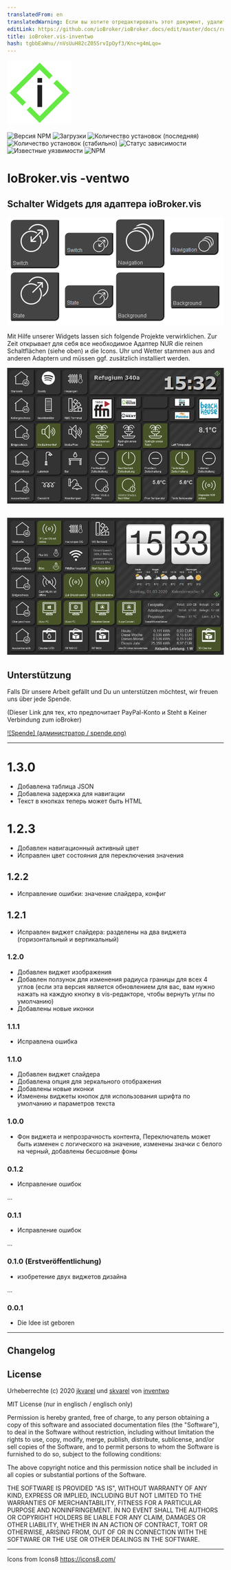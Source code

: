 ```yaml
---
translatedFrom: en
translatedWarning: Если вы хотите отредактировать этот документ, удалите поле «translationFrom», в противном случае этот документ будет снова автоматически переведен
editLink: https://github.com/ioBroker/ioBroker.docs/edit/master/docs/ru/adapterref/iobroker.vis-inventwo/README.md
title: ioBroker.vis-inventwo
hash: tgbbEaWnu//nVsUuH82cZ05SrvIpOyf3/Knc+g4mLqo=
---
```

![логотип](../../../en/adapterref/iobroker.vis-inventwo/admin/i_150.png)

![Версия NPM](http://img.shields.io/npm/v/iobroker.vis-inventwo.svg)
![Загрузки](https://img.shields.io/npm/dm/iobroker.vis-inventwo.svg)
![Количество установок (последняя)](http://iobroker.live/badges/vis-inventwo-installed.svg)
![Количество установок (стабильно)](http://iobroker.live/badges/vis-inventwo-stable.svg)
![Статус зависимости](https://img.shields.io/david/inventwo/iobroker.vis-inventwo.svg)
![Известные уязвимости](https://snyk.io/test/github/inventwo/iobroker.vis-inventwo/badge.svg)
![NPM](https://nodei.co/npm/iobroker.vis-inventwo.png?downloads=true)

# IoBroker.vis -ventwo
## Schalter Widgets для адаптера ioBroker.vis
![Beispiel](../../../en/adapterref/iobroker.vis-inventwo/admin/Set.png)

Mit Hilfe unserer Widgets lassen sich folgende Projekte verwirklichen. Zur Zeit открывает для себя все необходимое Адаптер NUR die reinen Schaltflächen (siehe oben) и die Icons. Uhr und Wetter stammen aus and anderen Adaptern und müssen ggf. zusätzlich installiert werden.

![Beispiel](../../../en/adapterref/iobroker.vis-inventwo/admin/Preview.png)

![Beispiel](../../../en/adapterref/iobroker.vis-inventwo/admin/Preview2.png)
---

## Unterstützung
Falls Dir unsere Arbeit gefällt und Du un unterstützen möchtest, wir freuen uns über jede Spende.

(Dieser Link для тех, кто предпочитает PayPal-Konto и Steht в Keiner Verbindung zum ioBroker)

[![Spende] (администратор / spende.png)](https://www.paypal.com/cgi-bin/webscr?cmd=_s-xclick&hosted_button_id=GQPD3G25CKTEJ&source=url)

---

# 1.3.0
- Добавлена таблица JSON
- Добавлена задержка для навигации
- Текст в кнопках теперь может быть HTML

# 1.2.3
- Добавлен навигационный активный цвет
- Исправлен цвет состояния для переключения значения

## 1.2.2
- Исправление ошибки: значение слайдера, конфиг

## 1.2.1
- Исправлен виджет слайдера: разделены на два виджета (горизонтальный и вертикальный)

### 1.2.0
- Добавлен виджет изображения
- Добавлен ползунок для изменения радиуса границы для всех 4 углов (если эта версия является обновлением для вас, вам нужно нажать на каждую кнопку в vis-редакторе, чтобы вернуть углы по умолчанию)
- Добавлены новые иконки

### 1.1.1
- Исправлена ошибка

### 1.1.0
- Добавлен виджет слайдера
- Добавлена опция для зеркального отображения
- Добавлены новые иконки
- Изменены виджеты кнопок для использования шрифта по умолчанию и параметров текста

### 1.0.0
- Фон виджета и непрозрачность контента, Переключатель может быть изменен с логического на значение, изменены значки с белого на черный, добавлены бесшовные фоны

### 0.1.2
- Исправление ошибок

...

### 0.1.1
- Исправление ошибок

...

### 0.1.0 (Erstveröffentlichung)
- изобретение двух виджетов дизайна

...

### 0.0.1
- Die Idee ist geboren

---

## Changelog

## License

Urheberrechte (c) 2020 [jkvarel](https://github.com/jkvarel) und [skvarel](https://github.com/skvarel) von [inventwo](https://github.com/inventwo)


MIT License (nur in englisch / englisch only)

Permission is hereby granted, free of charge, to any person obtaining a copy
of this software and associated documentation files (the "Software"), to deal
in the Software without restriction, including without limitation the rights
to use, copy, modify, merge, publish, distribute, sublicense, and/or sell
copies of the Software, and to permit persons to whom the Software is
furnished to do so, subject to the following conditions:

The above copyright notice and this permission notice shall be included in all
copies or substantial portions of the Software.

THE SOFTWARE IS PROVIDED "AS IS", WITHOUT WARRANTY OF ANY KIND, EXPRESS OR
IMPLIED, INCLUDING BUT NOT LIMITED TO THE WARRANTIES OF MERCHANTABILITY,
FITNESS FOR A PARTICULAR PURPOSE AND NONINFRINGEMENT. IN NO EVENT SHALL THE
AUTHORS OR COPYRIGHT HOLDERS BE LIABLE FOR ANY CLAIM, DAMAGES OR OTHER
LIABILITY, WHETHER IN AN ACTION OF CONTRACT, TORT OR OTHERWISE, ARISING FROM,
OUT OF OR IN CONNECTION WITH THE SOFTWARE OR THE USE OR OTHER DEALINGS IN THE
SOFTWARE.

---

Icons from Icons8 https://icons8.com/